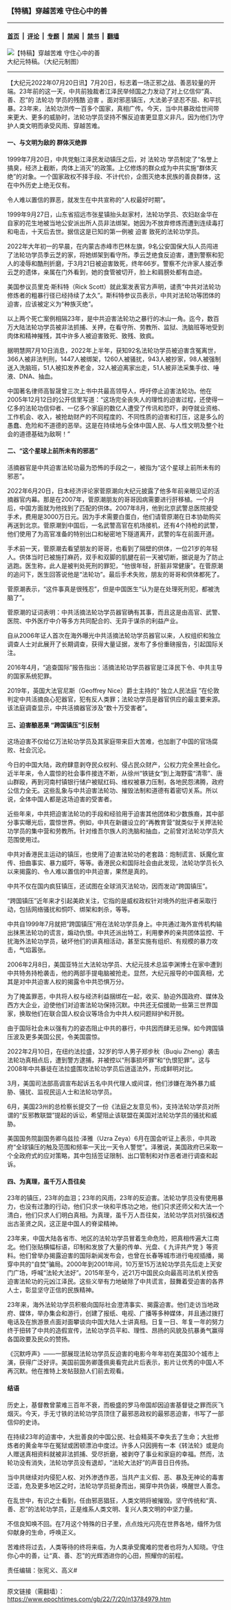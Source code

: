 ### 【特稿】穿越苦难 守住心中的善

---

#### [首页](../../../..?n13784979) &nbsp;|&nbsp; [评论](../../../../../epoch-comment?n13784979) &nbsp;|&nbsp; [专题](../../../../../epoch-special?n13784979) &nbsp;|&nbsp; [禁闻](../../../../../epoch-news?n13784979) &nbsp;|&nbsp; [禁书](../../../../../books?n13784979) &nbsp;|&nbsp; [翻墙](https://github.com/gfw-breaker/nogfw/blob/master/README.md?n13784979)


<div><img alt="【特稿】穿越苦难 守住心中的善" class="attachment-djy_600_400 size-djy_600_400 wp-post-image" src="https://i.epochtimes.com/assets/uploads/2020/12/98c9fe705864469ebf20d67d4c091e83-600x400.jpg"/>
<div class="caption">
 大纪元特稿。（大纪元制图）
</div></div><hr/><div class="post_content" id="artbody" itemprop="articleBody">
 <!-- article content begin -->
 <p>
  【大纪元2022年07月20日讯】7月20日，标志着一场正邪之战、善恶较量的开端。23年前的这一天，中共前独裁者江泽民举倾国之力发动了对上亿信仰“真、善、忍”的
  <ok href="https://www.epochtimes.com/gb/tag/%E6%B3%95%E8%BD%AE%E5%8A%9F.html">
   法轮功
  </ok>
  学员的残酷
  <ok href="https://www.epochtimes.com/gb/tag/%E8%BF%AB%E5%AE%B3.html">
   迫害
  </ok>
  。面对邪恶镇压，大法弟子坚忍不屈、和平抗暴。23年来，法轮功洪传一百多个国家，真相广传。今天，当中共暴政给世间带来更大、更多的威胁时，法轮功学员坚持不懈反迫害更显意义非凡，因为他们为守护人类文明而承受风雨、穿越苦难。
 </p>
 <h4>
  一、与文明为敌的
  <ok href="https://www.epochtimes.com/gb/tag/%E7%BE%A4%E4%BD%93%E7%81%AD%E7%BB%9D%E7%BD%AA.html">
   群体灭绝罪
  </ok>
 </h4>
 <p>
  1999年7月20日，中共党魁江泽民发动镇压之后，对
  <ok href="https://www.epochtimes.com/gb/tag/%E6%B3%95%E8%BD%AE%E5%8A%9F.html">
   法轮功
  </ok>
  学员制定了“名誉上搞臭，经济上截断，肉体上消灭”的政策。上亿修炼的群众成为中共实施“群体灭绝”的对象。一个国家政权不择手段、不计代价，企图灭绝本民族的善良群体，这在中外历史上绝无仅有。
 </p>
 <p>
  令人难以置信的罪恶，就发生在中共宣称的“人权最好时期”。
 </p>
 <p>
  1999年9月27日，山东省招远市张星镇抬头赵家村，法轮功学员、农妇赵金华在自家的花生地被当地公安派出所人员非法绑架。她因为不放弃修炼而遭到连续毒打和电击，十天后去世。据信这是已知的第一例被
  <ok href="https://www.epochtimes.com/gb/tag/%E8%BF%AB%E5%AE%B3.html">
   迫害
  </ok>
  致死的法轮功学员。
 </p>
 <p>
  2022年大年初一的早晨，在内蒙古赤峰市巴林左旗，9名公安国保大队人员闯进了法轮功学员季云芝的家，将她绑架到看守所。季云芝绝食反迫害，遭到警察和犯人的凌辱和酷刑折磨，于3月21日被迫害致死，终年66岁。警察不允许家人接近季云芝的遗体，亲属在门外看到，她的食管被切开，脸上和肩膀处都有血迹。
 </p>
 <p>
  美国参议员里克‧斯科特（Rick Scott）就此案发表官方声明，谴责“中共对法轮功修炼者的粗暴行径已经持续了太久”。斯科特参议员表示，中共对法轮功等团体的迫害，应该被定义为“种族灭绝”。
 </p>
 <p>
  以上两个死亡案例相隔23年，是中共迫害法轮功之暴行的冰山一角。迄今，数百万大陆法轮功学员被非法抓捕、关押，在看守所、劳教所、监狱、洗脑班等地受到肉体和精神摧残，其中许多人被迫害致死、致残、致疯。
 </p>
 <p>
  据明慧网7月10日消息，2022年上半年，获知92名法轮功学员被迫害含冤离世，366人被非法判刑，1447人被绑架，1260人被骚扰，943人被抄家，98人被强制送入洗脑班，51人被扣发养老金，32人被迫离家出走，51人被非法采集手纹、唾液、DNA、抽血。
 </p>
 <p>
  中国著名律师高智晟曾三次上书中共最高领导人，呼吁停止迫害法轮功。他在2005年12月12日的公开信里写道：“这场完全丧失人的理性的迫害过程，还使得一亿多的法轮功信仰者、一亿多个家庭的数亿人遭受了传讯和恐吓，剥夺就业资格、工作机会、收入，被抢劫财产的不同程度的、不同性质的迫害和打压，这是多么的愚蠢、危险和不道德的恶举。这是在持续地与全体中国人民、与人性文明及整个社会的道德基础为敌啊！”
 </p>
 <h4>
  二、“这个星球上前所未有的邪恶”
 </h4>
 <p>
  活摘器官是中共迫害法轮功最为恐怖的手段之一，被指为“这个星球上前所未有的邪恶”。
 </p>
 <p>
  2022年6月20日，日本经济评论家菅原潮向大纪元披露了他多年前亲眼见证的活摘器官内幕。那是在2007年，菅原潮朋友的哥哥因病需要进行肝移植。一个月后，中国方面就为他找到了匹配的供体。2007年8月，他到北京武警总医院接受手术，费用是3000万日元。因为手术需要白蛋白，他们请菅原潮在日本协助购买再送到北京。菅原潮到中国后，一名武警高官在机场接机，还有4个持枪的武警，他们使用了为高官准备的特别出口和秘密地下隧道离开，武警的车在前面开道。
 </p>
 <p>
  手术前一天，菅原潮去看望朋友的哥哥，也看到了隔壁的供体，一位21岁的年轻人。供体当时已被施打麻药，双手和双脚的肌腱在前一天被切断，据说是为了防止逃跑。医生称，此人是被判处死刑的罪犯，“他很年轻，肝脏非常健康”。在菅原潮的追问下，医生回答说他是“法轮功”。最后手术失败，朋友的哥哥和供体都死了。
 </p>
 <p>
  菅原潮表示，“这件事真是很残忍”，但是中国医生“认为是在处理死刑犯，都被洗脑了”。
 </p>
 <p>
  菅原潮的证词表明：中共活摘法轮功学员器官确有其事，而且这是由高官、武警、医院、中外医疗中介等多方共同配合的、无异于谋杀的利益产业。
 </p>
 <p>
  自从2006年证人首次在海外曝光中共活摘法轮功学员器官以来，人权组织和独立调查人士对此展开了长期调查，获得大量证据，发布了多份重磅报告，引起国际关注。
 </p>
 <p>
  2016年4月，“追查国际”报告指出：活摘法轮功学员器官是江泽民下令、中共主导的国家系统犯罪。
 </p>
 <p>
  2019年，英国大法官尼斯（Geoffrey Nice）爵士主持的“
  <ok href="https://chinatribunal.com/">
   独立人民法庭
  </ok>
  ”在伦敦判定中共活摘良心犯器官，犯有反人类罪；法轮功学员是器官供应的最主要来源。该法庭调查显示，中共活摘器官涉及“数十万受害者”。
 </p>
 <h4>
  三、迫害酿恶果 “跨国镇压”引反制
 </h4>
 <p>
  这场迫害不仅给亿万法轮功学员及其家庭带来巨大苦难，也加剧了中国的官场腐败、社会沉沦。
 </p>
 <p>
  今日的中国大陆，政府肆意剥夺民众权利、侵占民众财产，公权力完全黑社会化。近半年来，令人震惊的社会事件接连不断，从徐州“铁链女”到上海野蛮“清零”、唐山群殴，再到河南村镇银行储户被赋红码、维权被暴力压制，各地民怨沸腾，政府公信力全无。这些乱象与中共迫害法轮功、摧毁法制和道德有着密切关系。所以说，全体中国人都是这场迫害的受害者。
 </p>
 <p>
  近些年来，中共把迫害法轮功的手段和经验用于迫害其他团体和少数族裔，其中部分事实曝光后，震惊世界。例如，中共在新疆设立的“再教育营”就类似于关押法轮功学员的集中营和劳教所。针对维吾尔族人的洗脑和抽血，之前曾对法轮功学员大范围使用过。
 </p>
 <p>
  中共对香港民主运动的镇压，也使用了迫害法轮功的老套路：炮制谎言、妖魔化宣传、扭曲事实、暴力威吓，等等。香港民众和国际社会由此发现，法轮功学员长久以来揭露的、令人难以置信的中共迫害，果然是真的。
 </p>
 <p>
  中共不仅在国内疯狂镇压，还试图在全球消灭法轮功，因而发动“跨国镇压”。
 </p>
 <p>
  “跨国镇压”近年来才引起美欧关注，它指的是威权政权针对境外的批评者采取行动，包括网络骚扰和恫吓、绑架和刺杀，等等。
 </p>
 <p>
  中共自1999年7月就把“跨国镇压”用在法轮功学员身上。中共通过海外宣传机构输出抹黑法轮功的谎言，煽动仇恨。中共还派出特工，利用豢养的亲共团体监控、干扰海外法轮功学员，破坏他们的讲真相活动，甚至实施有组织、有规模的暴力攻击，气焰嚣张。
 </p>
 <p>
  2006年2月8日，美国亚特兰大法轮功学员、大纪元技术总监李渊博士在家中遭到中共特务持枪袭击，他的两部手提电脑被抢走。显然，大纪元报导的中国真相，尤其是对中共迫害人权的揭露令中共恐惧万分。
 </p>
 <p>
  为了掩盖罪恶，中共将人权与经济利益捆绑在一起，收买、胁迫外国政府、媒体及西方大企业，迫使他们对迫害法轮功保持沉默。中共还无偿援助一些第三世界国家，换取他们在联合国人权会议等场合为中共人权问题辩护和开脱。
 </p>
 <p>
  由于国际社会未以强有力的姿态阻止中共的暴行，中共因而肆无忌惮。如今跨国镇压波及更多美国公民，令美国震惊。
 </p>
 <p>
  2022年2月10日，在纽约法拉盛，32岁的华人男子郑步秋（Buqiu Zheng）袭击法轮功真相点后，遭到警方逮捕，并被控以“刑事损坏罪”和“仇恨犯罪”。这与2008年中共暴徒在法拉盛围攻法轮功学员后逍遥法外，形成鲜明对比。
 </p>
 <p>
  3月，美国司法部高调宣布起诉五名中共代理人或间谍，他们涉嫌在海外暴力威胁、骚扰、监视民运人士和法轮功学员。
 </p>
 <p>
  6月，美国23州的总检察长提交了一份《法庭之友意见书》，支持法轮功学员对所谓的“反邪教联盟”提起的诉讼，希望阻止该联盟在美国对法轮功学员的骚扰和威胁。
 </p>
 <p>
  美国国务院副国务卿乌兹拉‧泽雅（Uzra Zeya）6月在国会听证上表示，中共政府“全球镇压的触及范围和频率一天比一天令人警觉”。泽雅说，美国政府已采取一个全政府式的应对策略，其中包括签证限制、出口管制和对作恶者进行调查和起诉。
 </p>
 <h4>
  四、为真理，虽千万人吾往矣
 </h4>
 <p>
  23年的镇压，23年的血泪；23年的风雨，23年的反迫害。法轮功学员没有使用暴力，也没有过激的行动，他们只求一块和平炼功之地，他们只求还师父和大法一个清白，他们只求人们明白真相。为真理，虽千万人吾往矣，法轮功学员对抗强权透出古圣贤之风，这正是中国人的脊梁精神。
 </p>
 <p>
  23年来，中国大陆各省市、地区的法轮功学员冒着生命危险，把真相传遍大江南北。他们张贴横幅标语，印制和发放了大量的传单、光盘、《
  <ok href="https://www.epochtimes.com/gb/22/4/10/n13708085.htm">
   九评共产党
  </ok>
  》等资料。他们曾举办揭露迫害的国际新闻发布会，也曾在长春等城市进行电视插播，揭穿中共的“自焚”骗局。2000年到2001年间，10万至15万法轮功学员先后走上天安门广场，呼喊“法轮大法好”。2015年至今，近21万中国民众向最高司法机关控告迫害法轮功的元凶江泽民。这些义举有力地破除了中共谎言，鼓舞着受迫害的各界人士，彰显坚守正信的民族精神。
 </p>
 <p>
  23年来，海外法轮功学员积极向国际社会澄清事实、揭露迫害。他们走访当地政府、媒体，举办集会和游行，创建了报纸、电视、广播等多种媒体，并且通过拨打电话及在旅游景点面对面攀谈向中国大陆人士讲真相。日复一日、年复一年的努力终于扭转了中共的造假宣传，法轮功学员平和、理性、昂扬的风貌及抗暴勇气赢得各国政要及民众的赞扬。
 </p>
 <p>
  《沉默呼声》——一部展现法轮功学员反迫害的电影今年年初在美国30个城市上演，获得广泛好评。美国前国务卿蓬佩奥看完此片后表示，影片让优秀的中国人不再沉默。他在推特上发帖鼓励人们前去观看。
 </p>
 <h4>
  结语
 </h4>
 <p>
  历史上，基督教曾蒙难三百年不衰，而极盛的罗马帝国却因迫害基督徒之罪而灰飞烟灭。今天，手无寸铁的法轮功学员顶住了最邪恶政权的最邪恶迫害，书写了一部信仰的史诗。
 </p>
 <p>
  在持续23年的迫害中，大批善良的中国公民、社会精英不幸失去了生命；大批修炼者的黄金年华在冤狱或困顿漂泊中度过。许多人只因拥有一本《转法轮》或是向人赠送真相资料就被非法抓捕、受尽折磨，被剥夺了事业和家庭的幸福。然而，法轮功没有消失，法轮功学员没有退却，“法轮大法好”的声音日日传扬。
 </p>
 <p>
  当中共继续对内侵犯人权、对外渗透作恶，当共产主义假、恶、暴及无神论的毒害泛滥，危及更多地区之时，法轮功学员挺身而出，揭穿中共伪装，唤醒世人善念。
 </p>
 <p>
  在乱世中，有识之士看到，任由邪恶猖狂，人类文明将被摧毁。坚守传统和“真、善、忍”的法轮功学员，正是维系人类文明、复兴人类文明的中坚力量。
 </p>
 <p>
  不信良知唤不回。在7月这个特殊的日子里，点点烛光闪亮在世界各地，缅怀为信仰献身的生命，呼唤正义。
 </p>
 <p>
  苦难终将过去，人类等待的终将来临，为人类承受魔难的觉者也将为人知晓。守住你心中的善，让“真、善、忍”的光辉洒进你的心田，照耀你的前程。
 </p>
 <p>
  责任编辑：张宪义、高义#
 </p>
 <!-- article content end -->
 <div id="below_article_ad">
 </div>
</div>


---

原文链接（需翻墙）：https://www.epochtimes.com/gb/22/7/20/n13784979.htm